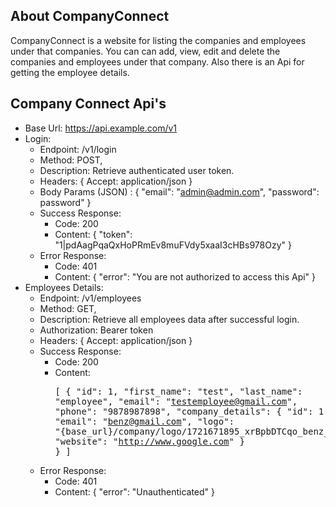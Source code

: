 ## About CompanyConnect

CompanyConnect is a website for listing the companies and employees under that companies. You can can add, view, edit and
delete the companies and employees under that company. Also there is an Api for getting the employee details.

## Company Connect Api's

- Base Url: https://api.example.com/v1
- Login: 
    - Endpoint: /v1/login
    - Method: POST,
    - Description: Retrieve authenticated user token.
    - Headers: {
        Accept: application/json
    }
    - Body Params (JSON) : {
        "email": "admin@admin.com",
        "password": password"
    }
    - Success Response:
        - Code: 200
        - Content: {
            "token": "1|pdAagPqaQxHoPRmEv8muFVdy5xaaI3cHBs978Ozy"
        }
    - Error Response:
        - Code: 401
        - Content: {
            "error": "You are not authorized to access this Api"
        }
- Employees Details: 
    - Endpoint: /v1/employees
    - Method: GET,
    - Description: Retrieve all employees data after successful login.
    - Authorization: Bearer token
    - Headers: {
        Accept: application/json
    }
    - Success Response:
        - Code: 200
        - Content: <pre>[
            {
                "id": 1,
                "first_name": "test",
                "last_name": "employee",
                "email": "testemployee@gmail.com",
                "phone": "9878987898",
                "company_details": {
                    "id": 1,
                    "name": "Benz",
                    "email": "benz@gmail.com",
                    "logo": "{base_url}/company/logo/1721671895_xrBpbDTCqo_benz_logo.png",
                    "website": "http://www.google.com"
                }
            }
        ]</pre>
    - Error Response:
        - Code: 401
        - Content: {
            "error": "Unauthenticated"
        }

